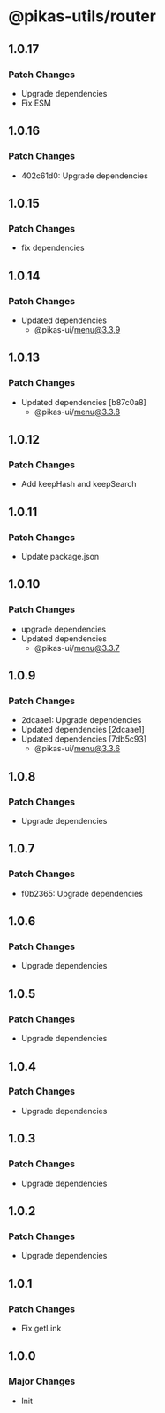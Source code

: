 # @pikas-utils/router

## 1.0.17

### Patch Changes

- Upgrade dependencies
- Fix ESM

## 1.0.16

### Patch Changes

- 402c61d0: Upgrade dependencies

## 1.0.15

### Patch Changes

- fix dependencies

## 1.0.14

### Patch Changes

- Updated dependencies
  - @pikas-ui/menu@3.3.9

## 1.0.13

### Patch Changes

- Updated dependencies [b87c0a8]
  - @pikas-ui/menu@3.3.8

## 1.0.12

### Patch Changes

- Add keepHash and keepSearch

## 1.0.11

### Patch Changes

- Update package.json

## 1.0.10

### Patch Changes

- upgrade dependencies
- Updated dependencies
  - @pikas-ui/menu@3.3.7

## 1.0.9

### Patch Changes

- 2dcaae1: Upgrade dependencies
- Updated dependencies [2dcaae1]
- Updated dependencies [7db5c93]
  - @pikas-ui/menu@3.3.6

## 1.0.8

### Patch Changes

- Upgrade dependencies

## 1.0.7

### Patch Changes

- f0b2365: Upgrade dependencies

## 1.0.6

### Patch Changes

- Upgrade dependencies

## 1.0.5

### Patch Changes

- Upgrade dependencies

## 1.0.4

### Patch Changes

- Upgrade dependencies

## 1.0.3

### Patch Changes

- Upgrade dependencies

## 1.0.2

### Patch Changes

- Upgrade dependencies

## 1.0.1

### Patch Changes

- Fix getLink

## 1.0.0

### Major Changes

- Init
